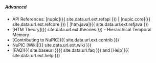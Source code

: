 ##### Advanced

* <i></i> API References: [nupic]({{ site.data.url.ext.refapi }}) |
  [nupic.core]({{ site.data.url.ext.refcore }}) |
  [htm.java]({{ site.data.url.ext.refjava }})
* <i></i> [HTM Theory]({{ site.data.url.ext.theories }}) -
  Hierarchical Temporal Memory
* <i></i> [Contributing to NuPIC]({{ site.data.url.ext.contrib }})
* <i class="fa-edit"></i> NuPIC [Wiki]({{ site.data.url.ext.wiki }})
* <i class="fa-question"></i> [FAQ]({{ site.baseurl }}{{ site.data.url.faq }})
  and [Help]({{ site.data.url.ext.help }})

